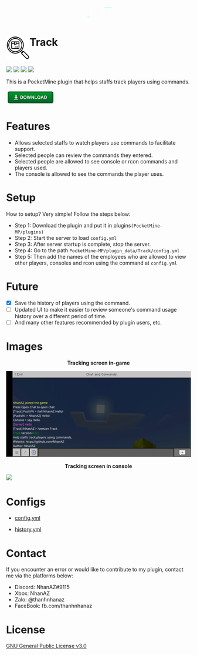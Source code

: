 ![NhanAZ](images/NhanAZ.gif)

<h1>Track<img src="images/icon.png" height="64" width="64"  align="left"></img></h1><br/>

[![](https://poggit.pmmp.io/shield.state/Track)](https://poggit.pmmp.io/p/Track) [![](https://poggit.pmmp.io/shield.api/Track)](https://poggit.pmmp.io/p/Track) [![](https://poggit.pmmp.io/shield.dl.total/Track)](https://poggit.pmmp.io/p/Track) [![](https://poggit.pmmp.io/shield.dl/Track)](https://poggit.pmmp.io/p/Track)

This is a PocketMine plugin that helps staffs track players using commands.<br/>

<!-- <div align="center"> -->
<a href="https://poggit.pmmp.io/r/136167/Track.phar" target="_blank" title="Click to download the plugin">
  <img src="images/download.png" </img>
</a>
<!-- </div> -->

# Features
- Allows selected staffs to watch players use commands to facilitate support.
- Selected people can review the commands they entered.
- Selected people are allowed to see console or rcon commands and players used.
- The console is allowed to see the commands the player uses.

# Setup
How to setup? Very simple! Follow the steps below:
- Step 1: Download the plugin and put it in plugins`(PocketMine-MP/plugins)`
- Step 2: Start the server to load `config.yml`
- Step 3: After server startup is complete, stop the server.
- Step 4: Go to the path `PocketMine-MP/plugin_data/Track/config.yml`
- Step 5: Then add the names of the employees who are allowed to view other players, consoles and rcon using the command at `config.yml`

# Future
- [X] Save the history of players using the command.
- [ ] Updated UI to make it easier to review someone's command usage history over a different period of time.
- [ ] And many other features recommended by plugin users, etc.

# Images
<div align="center"> <b>Tracking screen in-game</b> </div>

![ingame](images/ingame.jpg)

<div align="center"> <b>Tracking screen in console</b> </div>

<a href="https://lh3.googleusercontent.com/hmPIDXZJmhCg9N2sNqpZkIT7SPALDDB2PCtk_lMSbdmBSCSSxEvtNXHY6_9Tjb3veW_Z0BrGK_eZJm33h9pNl_T5vrxQGl-RKcY8CFnN1Jveqe_66djY2HADl3aqx3shc5FBgFfH5-A=w2400?source=screenshot.guru"> <img src="https://lh3.googleusercontent.com/hmPIDXZJmhCg9N2sNqpZkIT7SPALDDB2PCtk_lMSbdmBSCSSxEvtNXHY6_9Tjb3veW_Z0BrGK_eZJm33h9pNl_T5vrxQGl-RKcY8CFnN1Jveqe_66djY2HADl3aqx3shc5FBgFfH5-A=w600-h315-p-k" /> </a>

# Configs
- [config.yml](https://github.com/NhanAZ/Track/blob/main/resources/config.yml)

- [history.yml](https://github.com/NhanAZ/Track/blob/main/resources/history.yml)

# Contact
If you encounter an error or would like to contribute to my plugin, contact me via the platforms below:
- Discord: NhanAZ#9115
- Xbox: NhanAZ
- Zalo: @thanhnhanaz
- FaceBook: fb.com/thanhnhanaz

# License
[GNU General Public License v3.0](https://www.gnu.org/licenses/gpl-3.0.html)

